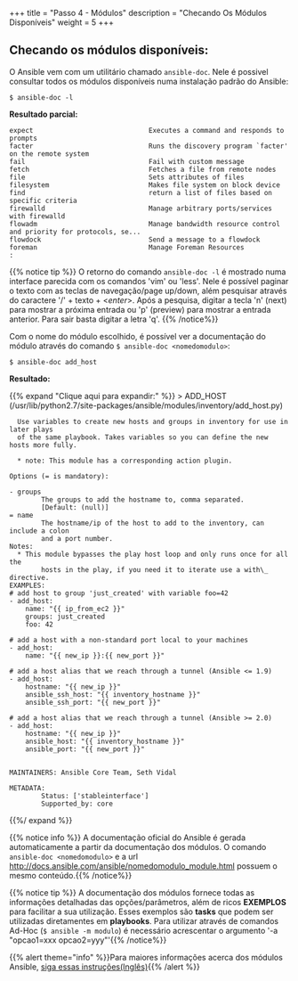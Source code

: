 +++
title = "Passo 4 - Módulos"
description = "Checando Os Módulos Disponíveis"
weight = 5
+++
## Checando os módulos disponíveis:
O Ansible vem com um utilitário chamado `ansible-doc`. Nele é possivel consultar todos os módulos disponíveis numa instalação padrão do Ansible:

	$ ansible-doc -l

**Resultado parcial:**

	expect                             Executes a command and responds to prompts
	facter                             Runs the discovery program `facter' on the remote system
	fail                               Fail with custom message
	fetch                              Fetches a file from remote nodes
	file                               Sets attributes of files
	filesystem                         Makes file system on block device
	find                               return a list of files based on specific criteria
	firewalld                          Manage arbitrary ports/services with firewalld
	flowadm                            Manage bandwidth resource control and priority for protocols, se...
	flowdock                           Send a message to a flowdock
	foreman                            Manage Foreman Resources
	:

{{% notice tip %}}
O retorno do comando `ansible-doc -l` é mostrado numa interface parecida com os comandos 'vim' ou 'less'. Nele é possível paginar o texto com as teclas de navegação/page up/down, além pesquisar através do caractere '/' + texto + <*enter*>. Após a pesquisa, digitar a tecla 'n' (next) para mostrar a próxima entrada ou 'p' (preview) para mostrar a entrada anterior. Para sair basta digitar a letra 'q'.
{{% /notice%}}

Com o nome do módulo escolhido, é possível ver a documentação do módulo através do comando `$ ansible-doc <nomedomodulo>`:

	$ ansible-doc add_host

**Resultado:**

{{% expand "Clique aqui para expandir:" %}}
	> ADD_HOST    (/usr/lib/python2.7/site-packages/ansible/modules/inventory/add_host.py)

	  Use variables to create new hosts and groups in inventory for use in later plays
	  of the same playbook. Takes variables so you can define the new hosts more fully.

	  * note: This module has a corresponding action plugin.

	Options (= is mandatory):

	- groups
	        The groups to add the hostname to, comma separated.
	        [Default: (null)]
	= name
	        The hostname/ip of the host to add to the inventory, can include a colon
	        and a port number.
	Notes:
	  * This module bypasses the play host loop and only runs once for all the
	        hosts in the play, if you need it to iterate use a with\_ directive.
	EXAMPLES:
	# add host to group 'just_created' with variable foo=42
	- add_host:
	    name: "{{ ip_from_ec2 }}"
	    groups: just_created
	    foo: 42

	# add a host with a non-standard port local to your machines
	- add_host:
	    name: "{{ new_ip }}:{{ new_port }}"

	# add a host alias that we reach through a tunnel (Ansible <= 1.9)				
	- add_host:
	    hostname: "{{ new_ip }}"
	    ansible_ssh_host: "{{ inventory_hostname }}"
	    ansible_ssh_port: "{{ new_port }}"

	# add a host alias that we reach through a tunnel (Ansible >= 2.0)
	- add_host:
	    hostname: "{{ new_ip }}"
	    ansible_host: "{{ inventory_hostname }}"
	    ansible_port: "{{ new_port }}"


	MAINTAINERS: Ansible Core Team, Seth Vidal

	METADATA:
	        Status: ['stableinterface']
	        Supported_by: core
{{%/ expand %}}

{{% notice info %}}
A documentação oficial do Ansible é gerada automaticamente a partir da documentação dos módulos.
O comando `ansible-doc <nomedomodulo>` e a url http://docs.ansible.com/ansible/nomedomodulo_module.html possuem o mesmo conteúdo.{{% /notice%}}

{{% notice tip %}}
A documentação dos módulos fornece todas as informações detalhadas das opções/parâmetros, além de ricos **EXEMPLOS** para facilitar a sua utilização. Esses exemplos são **tasks** que podem ser utilizadas diretamentes em **playbooks**. Para utilizar através de comandos Ad-Hoc (`$ ansible -m modulo`) é necessário acrescentar o argumento '-a "opcao1=xxx opcao2=yyy"'{{% /notice%}}

{{% alert theme="info" %}}Para maiores informações acerca dos módulos Ansible, [siga essas instruções(Inglês)](http://docs.ansible.com/ansible/latest/modules_intro.html){{% /alert %}}
